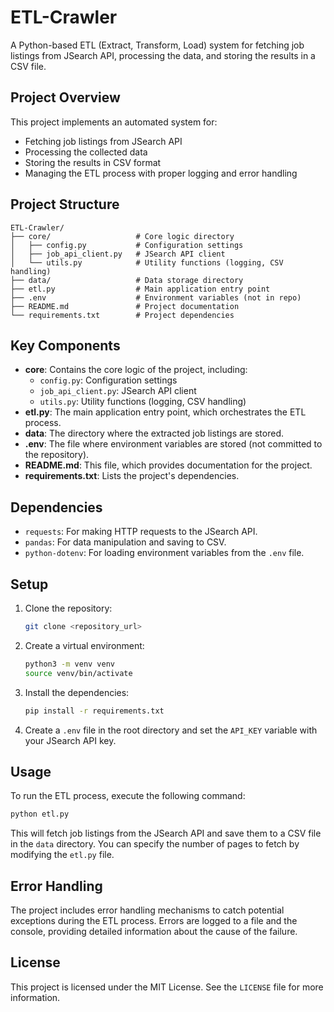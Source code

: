 # ETL-Crawler

A Python-based ETL (Extract, Transform, Load) system for fetching job listings from JSearch API, processing the data, and storing the results in a CSV file.

## Project Overview

This project implements an automated system for:
- Fetching job listings from JSearch API
- Processing the collected data
- Storing the results in CSV format
- Managing the ETL process with proper logging and error handling

## Project Structure

```
ETL-Crawler/
├── core/                   # Core logic directory
│   ├── config.py           # Configuration settings
│   ├── job_api_client.py   # JSearch API client
│   └── utils.py            # Utility functions (logging, CSV handling)
├── data/                   # Data storage directory
├── etl.py                  # Main application entry point
├── .env                    # Environment variables (not in repo)
├── README.md               # Project documentation
└── requirements.txt        # Project dependencies
```

## Key Components

*   **core**: Contains the core logic of the project, including:
    *   `config.py`: Configuration settings
    *   `job_api_client.py`: JSearch API client
    *   `utils.py`: Utility functions (logging, CSV handling)
*   **etl.py**: The main application entry point, which orchestrates the ETL process.
*   **data**: The directory where the extracted job listings are stored.
*   **.env**: The file where environment variables are stored (not committed to the repository).
*   **README.md**: This file, which provides documentation for the project.
*   **requirements.txt**: Lists the project's dependencies.

## Dependencies

*   `requests`: For making HTTP requests to the JSearch API.
*   `pandas`: For data manipulation and saving to CSV.
*   `python-dotenv`: For loading environment variables from the `.env` file.

## Setup

1.  Clone the repository:

    ```bash
    git clone <repository_url>
    ```
2.  Create a virtual environment:

    ```bash
    python3 -m venv venv
    source venv/bin/activate
    ```
3.  Install the dependencies:

    ```bash
    pip install -r requirements.txt
    ```
4.  Create a `.env` file in the root directory and set the `API_KEY` variable with your JSearch API key.

## Usage

To run the ETL process, execute the following command:

```bash
python etl.py
```

This will fetch job listings from the JSearch API and save them to a CSV file in the `data` directory. You can specify the number of pages to fetch by modifying the `etl.py` file.

## Error Handling

The project includes error handling mechanisms to catch potential exceptions during the ETL process. Errors are logged to a file and the console, providing detailed information about the cause of the failure.

## License

This project is licensed under the MIT License. See the `LICENSE` file for more information.
